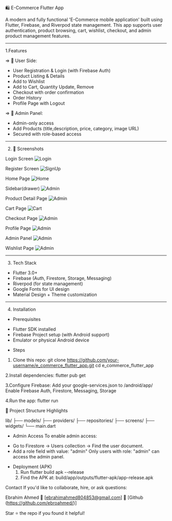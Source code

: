 🛍️ E-Commerce Flutter App

A modern and fully functional 'E-Commerce mobile application' built using Flutter, Firebase, and Riverpod state management. This app supports user authentication, product browsing, cart, wishlist, checkout, and admin product management features.

---

1.Features

=> 👤 User Side:

-  User Registration & Login (with Firebase Auth)
-  Product Listing & Details
-  Add to Wishlist
-  Add to Cart, Quantity Update, Remove
-  Checkout with order confirmation
-  Order History
-  Profile Page with Logout

=> 🔧 Admin Panel:

-  Admin-only access
-  Add Products (title,description, price, category, image URL)
-  Secured with role-based access

---

2. 📸 Screenshots

  Login Screen
![Login](assets/screenshots/login.jpg)

 Register Screen
![SignUp](assets/screenshots/signup.jpg)

  Home Page
![Home](assets/screenshots/home.jpg)

 Sidebar(drawer)
![Admin](assets/screenshots/sidebar.jpg)

 Product Detail Page
![Admin](assets/screenshots/detail.jpg)

 Cart Page
![Cart](assets/screenshots/cart.jpg)

 Checkout Page
![Admin](assets/screenshots/checkout.jpg)

 Profile Page
![Admin](assets/screenshots/profile.jpg)

  Admin Panel
![Admin](assets/screenshots/admin.jpg)

 Wishlist Page
![Admin](assets/screenshots/wishlist.jpg)

---

3. Tech Stack

- Flutter 3.0+
- Firebase (Auth, Firestore, Storage, Messaging)
- Riverpod (for state management)
- Google Fonts for UI design
- Material Design + Theme customization

---

4. Installation

* Prerequisites
- Flutter SDK installed
- Firebase Project setup (with Android support)
- Emulator or physical Android device


* Steps
1. Clone this repo:
git clone https://github.com/your-username/e_commerce_flutter_app.git
cd e_commerce_flutter_app

2.Install dependencies:
  flutter pub get

3.Configure Firebase:
Add your google-services.json to /android/app/
Enable Firebase Auth, Firestore, Messaging, Storage

4.Run the app:
 flutter run


 📂 Project Structure Highlights
 
 lib/
 ├── models/
 ├── providers/
 ├── repositories/
 ├── screens/
 ├── widgets/
 └── main.dart

* Admin Access
To enable admin access:
 - Go to Firestore → Users collection → Find the user document.
 - Add a role field with value: "admin"
Only users with role: "admin" can access the admin panel.

* Deployment (APK)
   1. Run
      flutter build apk --release
   2. Find the APK at:
      build/app/outputs/flutter-apk/app-release.apk


Contact
If you'd like to collaborate, hire, or ask questions:

Ebrahim Ahmed
📧 [ebrahimahmed804853@gmail.com]
🔗 [Github (https://github.com/ebroahmed/)]    

Star ⭐ the repo if you found it helpful!
